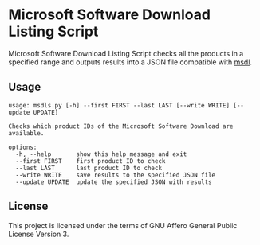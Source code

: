 Microsoft Software Download Listing Script
==========================================
Microsoft Software Download Listing Script checks all the products in a specified range and outputs results into a JSON file compatible with [msdl](https://github.com/eraseyourknees/msdl).

Usage
-----
```
usage: msdls.py [-h] --first FIRST --last LAST [--write WRITE] [--update UPDATE]

Checks which product IDs of the Microsoft Software Download are available.

options:
  -h, --help       show this help message and exit
  --first FIRST    first product ID to check
  --last LAST      last product ID to check
  --write WRITE    save results to the specified JSON file
  --update UPDATE  update the specified JSON with results
```

License
-------
This project is licensed under the terms of GNU Affero General Public License Version 3.
